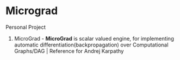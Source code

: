 # Micrograd
Personal Project
1. MicroGrad - **MicroGrad** is scalar valued engine, for implementing automatic differentiation(backpropagation) over Computational Graphs/DAG | Reference for Andrej Karpathy

